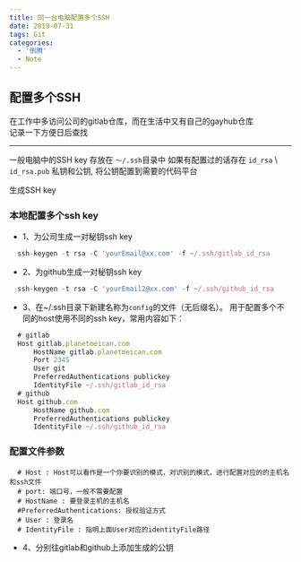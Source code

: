 ```yaml
---
title: 同一台电脑配置多个SSH
date: 2019-07-31
tags: Git
categories:
  - '倒腾'
  - Note
---
```



## 配置多个SSH

在工作中多访问公司的gitlab仓库，而在生活中又有自己的gayhub仓库  
记录一下方便日后查找

---  

一般电脑中的SSH key 存放在 `～/.ssh`目录中 如果有配置过的话存在 `id_rsa` \\ `id_rsa.pub` 私钥和公钥, 将公钥配置到需要的代码平台

生成SSH key

### 本地配置多个ssh key
- 1、为公司生成一对秘钥ssh key  
```js
  ssh-keygen -t rsa -C 'yourEmail@xx.com' -f ~/.ssh/gitlab_id_rsa
```

- 2、为github生成一对秘钥ssh key  
```js
  ssh-keygen -t rsa -C 'yourEmail2@xx.com' -f ~/.ssh/github_id_rsa
```

- 3、在~/.ssh目录下新建名称为`config`的文件（无后缀名）。  用于配置多个不同的host使用不同的ssh key，常用内容如下：
```js
  # gitlab
  Host gitlab.planetmeican.com
      HostName gitlab.planetmeican.com
      Port 2345
      User git
      PreferredAuthentications publickey
      IdentityFile ~/.ssh/gitlab_id_rsa
  # github
  Host github.com
      HostName github.com
      PreferredAuthentications publickey
      IdentityFile ~/.ssh/github_id_rsa
```

### 配置文件参数
```
  # Host : Host可以看作是一个你要识别的模式，对识别的模式，进行配置对应的的主机名和ssh文件
  # port: 端口号，一般不需要配置
  # HostName : 要登录主机的主机名
  #PreferredAuthentications: 授权验证方式
  # User : 登录名
  # IdentityFile : 指明上面User对应的identityFile路径
```

- 4、分别往gitlab和github上添加生成的公钥
